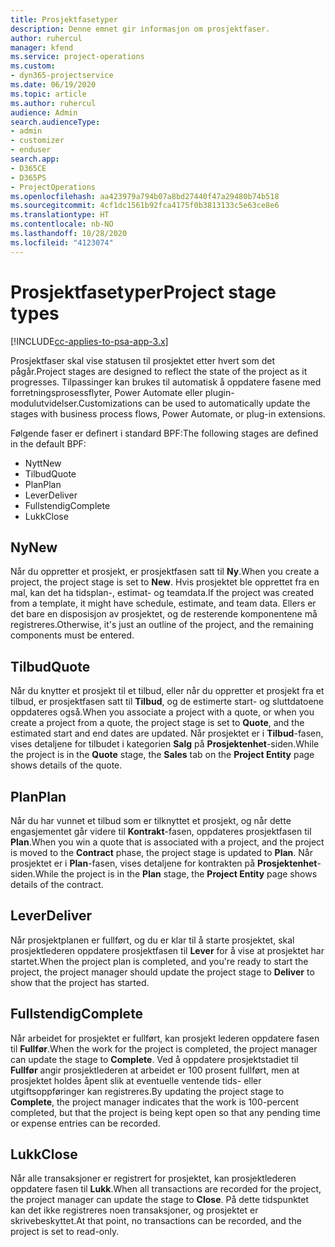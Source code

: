 ```yaml
---
title: Prosjektfasetyper
description: Denne emnet gir informasjon om prosjektfaser.
author: ruhercul
manager: kfend
ms.service: project-operations
ms.custom:
- dyn365-projectservice
ms.date: 06/19/2020
ms.topic: article
ms.author: ruhercul
audience: Admin
search.audienceType:
- admin
- customizer
- enduser
search.app:
- D365CE
- D365PS
- ProjectOperations
ms.openlocfilehash: aa423979a794b07a8bd27440f47a29480b74b518
ms.sourcegitcommit: 4cf1dc1561b92fca4175f0b3813133c5e63ce8e6
ms.translationtype: HT
ms.contentlocale: nb-NO
ms.lasthandoff: 10/28/2020
ms.locfileid: "4123074"
---
```

# <a name="project-stage-types"></a><span data-ttu-id="4c4d2-103">Prosjektfasetyper</span><span class="sxs-lookup"><span data-stu-id="4c4d2-103">Project stage types</span></span> 

[!INCLUDE[cc-applies-to-psa-app-3.x](../includes/cc-applies-to-psa-app-3x.md)]

<span data-ttu-id="4c4d2-104">Prosjektfaser skal vise statusen til prosjektet etter hvert som det pågår.</span><span class="sxs-lookup"><span data-stu-id="4c4d2-104">Project stages are designed to reflect the state of the project as it progresses.</span></span> <span data-ttu-id="4c4d2-105">Tilpassinger kan brukes til automatisk å oppdatere fasene med forretningsprosessflyter, Power Automate eller plugin-modulutvidelser.</span><span class="sxs-lookup"><span data-stu-id="4c4d2-105">Customizations can be used to automatically update the stages with business process flows, Power Automate, or plug-in extensions.</span></span>

<span data-ttu-id="4c4d2-106">Følgende faser er definert i standard BPF:</span><span class="sxs-lookup"><span data-stu-id="4c4d2-106">The following stages are defined in the default BPF:</span></span>

- <span data-ttu-id="4c4d2-107">Nytt</span><span class="sxs-lookup"><span data-stu-id="4c4d2-107">New</span></span>
- <span data-ttu-id="4c4d2-108">Tilbud</span><span class="sxs-lookup"><span data-stu-id="4c4d2-108">Quote</span></span>
- <span data-ttu-id="4c4d2-109">Plan</span><span class="sxs-lookup"><span data-stu-id="4c4d2-109">Plan</span></span>
- <span data-ttu-id="4c4d2-110">Lever</span><span class="sxs-lookup"><span data-stu-id="4c4d2-110">Deliver</span></span>
- <span data-ttu-id="4c4d2-111">Fullstendig</span><span class="sxs-lookup"><span data-stu-id="4c4d2-111">Complete</span></span>
- <span data-ttu-id="4c4d2-112">Lukk</span><span class="sxs-lookup"><span data-stu-id="4c4d2-112">Close</span></span> 

## <a name="new"></a><span data-ttu-id="4c4d2-113">Ny</span><span class="sxs-lookup"><span data-stu-id="4c4d2-113">New</span></span>

<span data-ttu-id="4c4d2-114">Når du oppretter et prosjekt, er prosjektfasen satt til **Ny**.</span><span class="sxs-lookup"><span data-stu-id="4c4d2-114">When you create a project, the project stage is set to **New**.</span></span> <span data-ttu-id="4c4d2-115">Hvis prosjektet ble opprettet fra en mal, kan det ha tidsplan-, estimat- og teamdata.</span><span class="sxs-lookup"><span data-stu-id="4c4d2-115">If the project was created from a template, it might have schedule, estimate, and team data.</span></span> <span data-ttu-id="4c4d2-116">Ellers er det bare en disposisjon av prosjektet, og de resterende komponentene må registreres.</span><span class="sxs-lookup"><span data-stu-id="4c4d2-116">Otherwise, it's just an outline of the project, and the remaining components must be entered.</span></span>

## <a name="quote"></a><span data-ttu-id="4c4d2-117">Tilbud</span><span class="sxs-lookup"><span data-stu-id="4c4d2-117">Quote</span></span>

<span data-ttu-id="4c4d2-118">Når du knytter et prosjekt til et tilbud, eller når du oppretter et prosjekt fra et tilbud, er prosjektfasen satt til **Tilbud**, og de estimerte start- og sluttdatoene oppdateres også.</span><span class="sxs-lookup"><span data-stu-id="4c4d2-118">When you associate a project with a quote, or when you create a project from a quote, the project stage is set to **Quote**, and the estimated start and end dates are updated.</span></span> <span data-ttu-id="4c4d2-119">Når prosjektet er i **Tilbud**-fasen, vises detaljene for tilbudet i kategorien **Salg** på **Prosjektenhet**-siden.</span><span class="sxs-lookup"><span data-stu-id="4c4d2-119">While the project is in the **Quote** stage, the **Sales** tab on the **Project Entity** page shows details of the quote.</span></span>

## <a name="plan"></a><span data-ttu-id="4c4d2-120">Plan</span><span class="sxs-lookup"><span data-stu-id="4c4d2-120">Plan</span></span>

<span data-ttu-id="4c4d2-121">Når du har vunnet et tilbud som er tilknyttet et prosjekt, og når dette engasjementet går videre til **Kontrakt**-fasen, oppdateres prosjektfasen til **Plan**.</span><span class="sxs-lookup"><span data-stu-id="4c4d2-121">When you win a quote that is associated with a project, and the project is moved to the **Contract** phase, the project stage is updated to **Plan**.</span></span> <span data-ttu-id="4c4d2-122">Når prosjektet er i **Plan**-fasen, vises detaljene for kontrakten på **Prosjektenhet**-siden.</span><span class="sxs-lookup"><span data-stu-id="4c4d2-122">While the project is in the **Plan** stage, the **Project Entity** page shows details of the contract.</span></span>

## <a name="deliver"></a><span data-ttu-id="4c4d2-123">Lever</span><span class="sxs-lookup"><span data-stu-id="4c4d2-123">Deliver</span></span>

<span data-ttu-id="4c4d2-124">Når prosjektplanen er fullført, og du er klar til å starte prosjektet, skal prosjektlederen oppdatere prosjektfasen til **Lever** for å vise at prosjektet har startet.</span><span class="sxs-lookup"><span data-stu-id="4c4d2-124">When the project plan is completed, and you're ready to start the project, the project manager should update the project stage to **Deliver** to show that the project has started.</span></span>

## <a name="complete"></a><span data-ttu-id="4c4d2-125">Fullstendig</span><span class="sxs-lookup"><span data-stu-id="4c4d2-125">Complete</span></span> 

<span data-ttu-id="4c4d2-126">Når arbeidet for prosjektet er fullført, kan prosjekt lederen oppdatere fasen til **Fullfør**.</span><span class="sxs-lookup"><span data-stu-id="4c4d2-126">When the work for the project is completed, the project manager can update the stage to **Complete**.</span></span> <span data-ttu-id="4c4d2-127">Ved å oppdatere prosjektstadiet til **Fullfør** angir prosjektlederen at arbeidet er 100 prosent fullført, men at prosjektet holdes åpent slik at eventuelle ventende tids- eller utgiftsoppføringer kan registreres.</span><span class="sxs-lookup"><span data-stu-id="4c4d2-127">By updating the project stage to **Complete**, the project manager indicates that the work is 100-percent completed, but that the project is being kept open so that any pending time or expense entries can be recorded.</span></span>

## <a name="close"></a><span data-ttu-id="4c4d2-128">Lukk</span><span class="sxs-lookup"><span data-stu-id="4c4d2-128">Close</span></span>

<span data-ttu-id="4c4d2-129">Når alle transaksjoner er registrert for prosjektet, kan prosjektlederen oppdatere fasen til **Lukk**.</span><span class="sxs-lookup"><span data-stu-id="4c4d2-129">When all transactions are recorded for the project, the project manager can update the stage to **Close**.</span></span> <span data-ttu-id="4c4d2-130">På dette tidspunktet kan det ikke registreres noen transaksjoner, og prosjektet er skrivebeskyttet.</span><span class="sxs-lookup"><span data-stu-id="4c4d2-130">At that point, no transactions can be recorded, and the project is set to read-only.</span></span>
